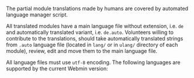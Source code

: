 The partial module translations made by humans are covered by automated language manager script.

All translated modules have a main language file without extension, i.e. `de` and automatically translated variant, i.e. `de.auto`. Volunteers willing to contribute to the translations, should take automatically translated strings from `.auto` language file (located in `lang/` or in `ulang/` directory of each module), review, edit and move them to the main language file.

All language files must use `utf-8` encoding. The following languages are supported by the current Webmin version:
